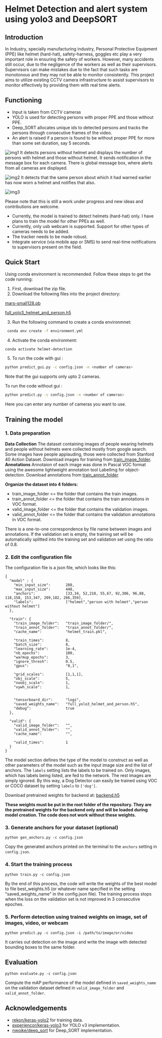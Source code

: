 # Helmet Detection and alert system using yolo3 and DeepSORT

## Introduction
In Industry, specially manufacturing industry, Personal Protective Equipment (PPE) like helmet (hard-hat), safety-harness, goggles etc play a very important role in ensuring the safety of workers. However, many accidents still occur, due to the negligence of the workers as well as their supervisors. Supervisors can make mistakes due to the fact that such tasks are monotonous and they may not be able to monitor consistently. This project aims to utilize existing CCTV camera infrastructure to assist supervisors to monitor effectively by providing them with real time alerts.

## Functioning
* Input is taken from CCTV cameras
* YOLO is used for detecting persons with proper PPE and those without PPE.
* Deep_SORT allocates unique ids to detected persons and tracks the persons through consecutive frames of the video.
* An alert is raised if a person is found to be without proper PPE for more than some set
duration, say 5 seconds.

![img1](https://drive.google.com/uc?export=view&id=1-uozV5f_CqtF0wnEZnIBfZsOoqbSfQyN)
It detects persons without helmet and displays the number of persons with helmet and
those without helmet. It sends notification in the message box for each camera. There is global
message box, where alerts from all cameras are displayed.

![img2](https://drive.google.com/uc?export=view&id=1L0aQLGMMzMG3j2dVw0LV3bjkd4bGTeOp)
It detects that the same person about which it had warned earlier has now worn a
helmet and notifies that also.

![img3](https://drive.google.com/uc?export=view&id=1l8VUS9GjKMmOsOTzQv-FZ2rm7_Ho9gM4)

Please note that this is still a work under progress and new ideas and contributions are welcome.
* Currently, the model is trained to detect helmets (hard-hat) only. I have plans to train the model for other PPEs as well.
* Currently, only usb webcam is supported. Support for other types of cameras needs to be added.
* The tracker needs to be made robust.
* Integrate service (via mobile app or SMS) to send real-time notifications to supervisors present on the field.

## Quick Start
Using conda environment is recommended. Follow these steps to get the code running:

1. First, download the zip file.
2. Download the following files into the project directory: 

[mars-small128.pb](https://1drv.ms/u/s!ArJHK_Eldk0Cg3jyt-NR3xPErr_5?e=88vcgg)

[full_yolo3_helmet_and_person.h5](https://1drv.ms/u/s!ArJHK_Eldk0Cg3cTEpkVoZyyxQzl?e=10MXuV)

3. Run the following command to create a conda environmnet:
```bash
 conda env create -f environment.yml
```
4. Activate the conda environment:
```bash
conda activate helmet-detection
```
5. To run the code with gui :
```bash
python predict_gui.py -c config.json -n <number of cameras>
```
  Note that the gui supports only upto 2 cameras.

  To run the code without gui :
```bash
python predict.py -c config.json -n <number of cameras>
```
  Here you can enter any number of cameras you want to use.
## Training the model

### 1. Data preparation

**Data Collection**
The dataset containing images of people wearing helmets and people without helmets were collected mostly from google search. Some images have people applauding, those were collected from Stanford 40 Action Dataset. Download images for training from [train_image_folder](https://drive.google.com/drive/folders/1b5ocFK8Z_plni0JL4gVhs3383V7Q9EYH?usp=sharing).
**Annotations**
Annotaion of each image was done in Pascal VOC format using the awesome lightweight annotation tool LabelImg for object-detection. Download annotations from [train_annot_folder](https://drive.google.com/drive/folders/1u_s_kxq0x_fqtqgJn9nKC92ikrThMDru?usp=sharing).

**Organize the dataset into 4 folders:**
* train_image_folder <= the folder that contains the train images.
* train_annot_folder <= the folder that contains the train annotations in VOC format.
* valid_image_folder <= the folder that contains the validation images.
* valid_annot_folder <= the folder that contains the validation annotations in VOC format.

There is a one-to-one correspondence by file name between images and annotations. If the validation set is empty, the training set will be automatically splitted into the training set and validation set using the ratio of 0.8.

### 2. Edit the configuration file

The configuration file is a json file, which looks like this:
```
{
  "model" : {
    "min_input_size":       288,
    "max_input_size":       448,
    "anchors":              [33,34, 52,218, 55,67, 92,306, 96,88, 118,158, 153,347, 209,182, 266,359],
    "labels":               ["helmet","person with helmet","person without helmet"]
  },

  "train": {
    "train_image_folder":   "train_image_folder/",
    "train_annot_folder":   "train_annot_folder/",
    "cache_name":           "helmet_train.pkl",

    "train_times":          8,
    "batch_size":           8,
    "learning_rate":        1e-4,
    "nb_epochs":            100,
    "warmup_epochs":        3,
    "ignore_thresh":        0.5,
    "gpus":                 "0,1",

    "grid_scales":          [1,1,1],
    "obj_scale":            5,
    "noobj_scale":          1,
    "xywh_scale":           1,


    "tensorboard_dir":      "logs",
    "saved_weights_name":   "full_yolo3_helmet_and_person.h5",
    "debug":                true
  },

  "valid": {
    "valid_image_folder":   "",
    "valid_annot_folder":   "",
    "cache_name":           "",

    "valid_times":          1
  }
}
```
The model section defines the type of the model to construct as well as other parameters of the model such as the input image size and the list of anchors. The `labels` setting lists the labels to be trained on. Only images, which has labels being listed, are fed to the network. The rest images are simply ignored. By this way, a Dog Detector can easily be trained using VOC or COCO dataset by setting `labels` to `['dog']`.

Download pretrained weights for backend at:
[backend.h5](https://1drv.ms/u/s!ArJHK_Eldk0Cg3nUkkHZcS7btEGb?e=BlFGvM)

**These weights must be put in the root folder of the repository. They are the pretrained weights for the backend only and will be loaded during model creation. The code does not work without these weights.**

### 3. Generate anchors for your dataset (optional)

`python gen_anchors.py -c config.json`

Copy the generated anchors printed on the terminal to the `anchors` setting in `config.json`.

### 4. Start the training process

`python train.py -c config.json`

By the end of this process, the code will write the weights of the best model to file best_weights.h5 (or whatever name specified in the setting "saved_weights_name" in the config.json file). The training process stops when the loss on the validation set is not improved in 3 consecutive epoches.
 
 ### 5. Perform detection using trained weights on image, set of images, video, or webcam
 
 `python predict.py -c config.json -i /path/to/image/or/video`

It carries out detection on the image and write the image with detected bounding boxes to the same folder.

## Evaluation

`python evaluate.py -c config.json`

Compute the mAP performance of the model defined in `saved_weights_name` on the validation dataset defined in `valid_image_folder` and `valid_annot_folder`.

## Acknowledgements

* [rekon/keras-yolo2](https://github.com/rekon/keras-yolo2) for training data.
* [experiencor/keras-yolo3](https://github.com/experiencor/keras-yolo3) for YOLO v3 implementation.
* [nwojke/deep_sort](https://github.com/nwojke/deep_sort) for Deep_SORT implementation.
